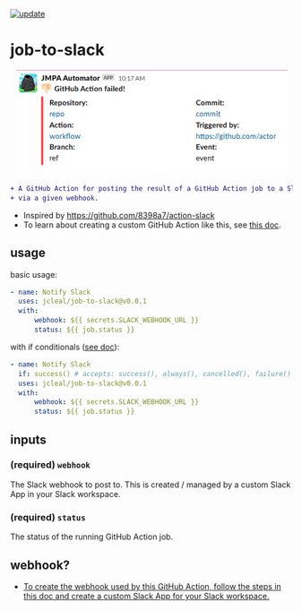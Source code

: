 [![update](https://github.com/jmpa-oss/job-to-slack/workflows/update/badge.svg)](https://github.com/jmpa-oss/job-to-slack/actions?query=workflow%3Atest)

# job-to-slack

<p align="center">
  <img src="./img/output.png">
</p>

```diff
+ A GitHub Action for posting the result of a GitHub Action job to a Slack channel, 
+ via a given webhook.
```
* Inspired by https://github.com/8398a7/action-slack
* To learn about creating a custom GitHub Action like this, see [this doc](https://docs.github.com/en/free-pro-team@latest/actions/creating-actions/creating-a-docker-container-action).


## usage

basic usage:
```yaml
- name: Notify Slack
  uses: jcleal/job-to-slack@v0.0.1
  with:
      webhook: ${{ secrets.SLACK_WEBHOOK_URL }}
      status: ${{ job.status }}
```

with if conditionals ([see doc](https://docs.github.com/en/free-pro-team@latest/actions/reference/context-and-expression-syntax-for-github-actions#job-status-check-functions)):
```yaml
- name: Notify Slack
  if: success() # accepts: success(), always(), cancelled(), failure()
  uses: jcleal/job-to-slack@v0.0.1
  with:
      webhook: ${{ secrets.SLACK_WEBHOOK_URL }}
      status: ${{ job.status }}
```

## inputs

### (required) `webhook`

The Slack webhook to post to. This is created / managed
by a custom Slack App in your Slack workspace.

### (required) `status`

The status of the running GitHub Action job.


## webhook?

* [To create the webhook used by this GitHub Action, follow the steps in this doc and create a custom Slack App for your Slack workspace.](https://api.slack.com/messaging/webhooks)


